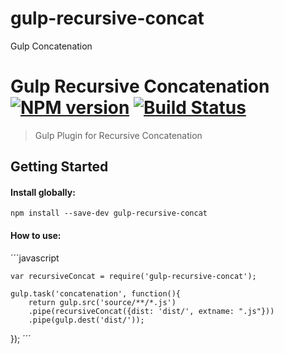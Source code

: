 gulp-recursive-concat
==================

Gulp Concatenation


# Gulp Recursive Concatenation [![NPM version][npm-image]][npm-url] [![Build Status][travis-image]][travis-url]

> Gulp Plugin for Recursive Concatenation


## Getting Started

#### Install globally:

```
npm install --save-dev gulp-recursive-concat
```

#### How to use:

´´´javascript
	
	var recursiveConcat = require('gulp-recursive-concat');

	gulp.task('concatenation', function(){
		return gulp.src('source/**/*.js')
		.pipe(recursiveConcat({dist: 'dist/', extname: ".js"}))
		.pipe(gulp.dest('dist/'));
});
´´´

[npm-url]: https://www.npmjs.org/package/gulp-recursive-concat
[npm-image]: http://img.shields.io/npm/v/gulp-recursive-concat.svg

[travis-url]: https://travis-ci.org/jansanchez/gulp-recursive-concat
[travis-image]: http://img.shields.io/travis/jansanchez/gulp-recursive-concat.svg